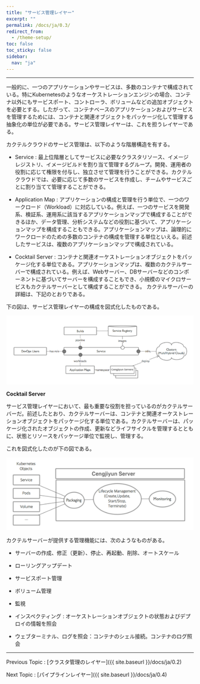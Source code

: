 ```yaml
---
title: "サービス管理レイヤー"
excerpt: ""
permalink: /docs/ja/0.3/
redirect_from:
  - /theme-setup/
toc: false
toc_sticky: false
sidebar:
  nav: "ja"
---
```



---

一般的に、一つのアプリケーションやサービスは、多数のコンテナで構成されている。特にKubernetesのようなオーケストレーションエンジンの場合、コンテナ以外にもサービスポート、コントローラ、ボリュームなどの追加オブジェクトを必要とする。したがって、コンテナベースのアプリケーションおよびサービスを管理するためには、コンテナと関連オブジェクトをパッケージ化して管理する抽象化の単位が必要である。サービス管理レイヤーは、これを担うレイヤーである。

カクテルクラウドのサービス管理は、以下のような階層構造を有する。

* Service : 最上位階層としてサービスに必要なクラスタリソース、イメージレジストリ、イメージビルドを割り当て管理するグループ。開発、運用者の役割に応じて権限を付与し、独立させて管理を行うことができる。カクテルクラウドでは、必要に応じて多数のサービスを作成し、チームやサービスごとに割り当てて管理することができる。

* Application Map : アプリケーションの構成と管理を行う単位で、一つのワークロード（Workload）に対応している。例えば、一つのサービスを開発系、検証系、運用系に該当するアプリケーションマップで構成することができるほか、データ管理、分析システムなどの役割に基づいて、アプリケーションマップを構成することもできる。アプリケーションマップは、論理的にワークロードのための多数のコンテナの構成を管理する単位といえる。前述したサービスは、複数のアプリケーションマップで構成されている。

* Cocktail Server : コンテナと関連オーケストレーションオブジェクトをパッケージ化する単位である。アプリケーションマップは、複数のカクテルサーバーで構成されている。例えば、Webサーバー、DBサーバーなどのコンポーネントに基づいてサーバーを構成することもでき、小規模のマイクロサービスもカクテルサーバーとして構成することができる。 カクテルサーバーの詳細は、下記のとおりである。

下の図は、サービス管理レイヤーの構成を図式化したものである。

![](/assets/cocktailcloud-architecture-3.png)

**Cocktail Server**

サービス管理レイヤーにおいて、最も重要な役割を担っているのがカクテルサーバーだ。前述したとおり、カクテルサーバーは、コンテナと関連オーケストレーションオブジェクトをパッケージ化する単位である。カクテルサーバーは、パッケージ化されたオブジェクトの作成、更新などライフサイクルを管理するとともに、状態とリソースをパッケージ単位で監視し、管理する。

これを図式化したのが下の図である。

![](/assets/cocktailcloud-architecture-4.png)

カクテルサーバーが提供する管理機能には、次のようなものがある。

* サーバーの作成、修正（更新）、停止、再起動、削除、オートスケール

* ローリングアップデート

* サービスポート管理

* ボリューム管理

* 監視

* インスペクティング : オーケストレーションオブジェクトの状態およびデプロイの情報を照会

* ウェブターミナル、ログを照会：コンテナのシェル接続。コンテナのログ照会

---

Previous Topic : [クラスタ管理のレイヤー]({{ site.baseurl }}/docs/ja/0.2)

Next Topic : [パイプラインレイヤー]({{ site.baseurl }}/docs/ja/0.4)

